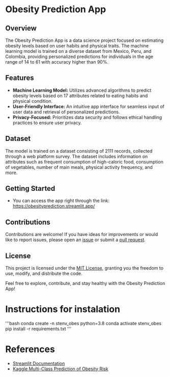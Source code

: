 # Obesity Prediction App

## Overview
The Obesity Prediction App is a data science project focused on estimating obesity levels based on user habits and physical traits. The machine learning model is trained on a diverse dataset from Mexico, Peru, and Colombia, providing personalized predictions for individuals in the age range of 14 to 61 with accuracy higher than 90%.

## Features
- **Machine Learning Model:** Utilizes advanced algorithms to predict obesity levels based on 17 attributes related to eating habits and physical condition.
- **User-Friendly Interface:** An intuitive app interface for seamless input of user data and retrieval of personalized predictions.
- **Privacy-Focused:** Prioritizes data security and follows ethical handling practices to ensure user privacy.

## Dataset
The model is trained on a dataset consisting of 2111 records, collected through a web platform survey. The dataset includes information on attributes such as frequent consumption of high-caloric food, consumption of vegetables, number of main meals, physical activity frequency, and more.

## Getting Started

- You can access the app right through the link: https://obesityprediction.streamlit.app/

## Contributions
Contributions are welcome! If you have ideas for improvements or would like to report issues, please open an [issue](https://github.com/yourusername/obesity_CVD_prediction/issues) or submit a [pull request](https://github.com/yourusername/obesity_CVD_prediction/pulls).

## License
This project is licensed under the [MIT License](LICENSE), granting you the freedom to use, modify, and distribute the code.

Feel free to explore, contribute, and stay healthy with the Obesity Prediction App!

# Instructions for instalation

'''bash
conda create -n stenv_obes python=3.8
conda activate stenv_obes
pip install -r requirements.txt
'''

# References
- [Streamlit Documentation](https://docs.streamlit.io/library/api-reference/widgets)
- [Kaggle Multi-Class Prediction of Obesity Risk](https://www.kaggle.com/competitions/playground-series-s4e2/data?select=test.csv)
